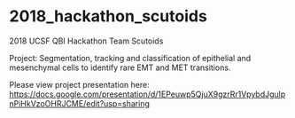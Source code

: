 # 2018_hackathon_scutoids
2018 UCSF QBI Hackathon Team Scutoids

Project: Segmentation, tracking and classification of epithelial and mesenchymal cells to identify rare EMT and MET transitions.

Please view project presentation here: https://docs.google.com/presentation/d/1EPeuwp5QjuX9gzrRr1VpybdJgulpnPiHkVzoOHRJCME/edit?usp=sharing

